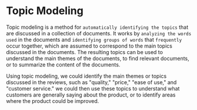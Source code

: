 # Topic Modeling

Topic modeling is a method for `automatically identifying the topics` that are discussed in a collection of documents. It works by `analyzing the words used` in the documents and `identifying groups of words` that `frequently` occur together, which are assumed to correspond to the main topics discussed in the documents. The resulting topics can be used to understand the main themes of the documents, to find relevant documents, or to summarize the content of the documents.

Using topic modeling, we could identify the main themes or topics discussed in the reviews, such as "quality," "price," "ease of use," and "customer service." we could then use these topics to understand what customers are generally saying about the product, or to identify areas where the product could be improved.
